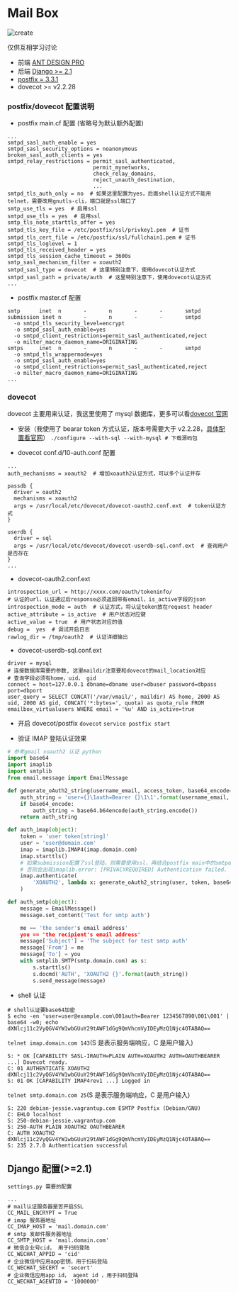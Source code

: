 # Mail Box

![create](https://raw.githubusercontent.com/ccbang/simple-web-mail/master/backen/mailBox.png)

仅供互相学习讨论

- 前端 [ANT DESIGN PRO][1]
- 后端 [Django >= 2.1][2]
- [postfix = 3.3.1][3]
- dovecot >= v2.2.28

### postfix/dovecot 配置说明

- postfix main.cf 配置 (省略号为默认额外配置)

```config
...
smtpd_sasl_auth_enable = yes
smtpd_sasl_security_options = noanonymous
broken_sasl_auth_clients = yes
smtpd_relay_restrictions = permit_sasl_authenticated,
                           permit_mynetworks,
                           check_relay_domains,
                           reject_unauth_destination,
                           ...
smtpd_tls_auth_only = no  # 如果这里配置为yes，后面shell认证方式不能用telnet，需要改用gnutls-cli，端口就是ssl端口了
smtp_use_tls = yes  # 启用ssl
smtpd_use_tls = yes  # 启用ssl
smtp_tls_note_starttls_offer = yes
smtpd_tls_key_file = /etc/postfix/ssl/privkey1.pem  # 证书
smtpd_tls_cert_file = /etc/postfix/ssl/fullchain1.pem # 证书
smtpd_tls_loglevel = 1
smtpd_tls_received_header = yes
smtpd_tls_session_cache_timeout = 3600s
smtp_sasl_mechanism_filter = xoauth2
smtpd_sasl_type = dovecot  # 这里特别注意下，使用dovecot认证方式
smtpd_sasl_path = private/auth  # 这里特别注意下，使用dovecot认证方式
...
```

- postfix master.cf 配置

```config
smtp      inet  n       -       n       -       -       smtpd
submission inet n       -       n       -       -       smtpd
  -o smtpd_tls_security_level=encrypt
  -o smtpd_sasl_auth_enable=yes
  -o smtpd_client_restrictions=permit_sasl_authenticated,reject
  -o milter_macro_daemon_name=ORIGINATING
smtps     inet  n       -       n       -       -       smtpd
  -o smtpd_tls_wrappermode=yes
  -o smtpd_sasl_auth_enable=yes
  -o smtpd_client_restrictions=permit_sasl_authenticated,reject
  -o milter_macro_daemon_name=ORIGINATING
...
```

### dovecot

dovecot 主要用来认证，我这里使用了 mysql 数据库，更多可以看[dovecot 官网][4]

- 安装（我使用了 bearar token 方式认证，版本号需要大于 v2.2.28，[具体配置看官网][5]）
  `./configure --with-sql --with-mysql # 下载源码包`

- dovecot conf.d/10-auth.conf 配置

```config
...
auth_mechanisms = xoauth2  # 增加xoauth2认证方式，可以多个认证并存

passdb {
  driver = oauth2
  mechanisms = xoauth2
  args = /usr/local/etc/dovecot/dovecot-oauth2.conf.ext  # token认证方式
}

userdb {
  driver = sql
  args = /usr/local/etc/dovecot/dovecot-userdb-sql.conf.ext  # 查询用户是否存在
}
...
```

- dovecot-oauth2.conf.ext

```config
introspection_url = http://xxxx.com/oauth/tokeninfo/
# 认证的url，认证通过后response必须返回带有email，is_active字段的json
introspection_mode = auth  # 认证方式，将认证token放在request header
active_attribute = is_active  # 用户状态对应键
active_value = true  # 用户状态对应的值
debug =  yes  # 调试开启日志
rawlog_dir = /tmp/oauth2  # 认证详细输出
```

- dovecot-userdb-sql.conf.ext

```config
driver = mysql
# 连接数据库需要的参数, 这里maildir注意要和dovecot的mail_location对应
# 查询字段必须有home，uid， gid
connect = host=127.0.0.1 dbname=dbname user=dbuser password=dbpass port=dbport
user_query = SELECT CONCAT('/var/vmail/', maildir) AS home, 2000 AS uid, 2000 AS gid, CONCAT('*:bytes=', quota) as quota_rule FROM emailbox_virtualusers WHERE email = '%u' AND is_active=true
```

- 开启 dovecot/postfix
  `dovecot`
  `service postfix start`

- 验证 IMAP 登陆认证效果

```Python
# 参考gmail xoauth2 认证 python
import base64
import imaplib
import smtplib
from email.message import EmailMessage

def generate_oAuth2_string(username_email, access_token, base64_encode=True):
    auth_string = 'user={}\1auth=Bearer {}\1\1'.format(username_email, access_token)
    if base64_encode:
        auth_string = base64.b64encode(auth_string.encode())
    return auth_string

def auth_imap(object):
    token = 'user token[string]'
    user = 'user@domain.com'
    imap = imaplib.IMAP4(imap.domain.com)
    imap.starttls()
    # 如果submission配置了ssl登陆，则需要使用ssl，再结合postfix main中的smtpd_relay_restrictions
    # 否则会出现imaplib.error: [PRIVACYREQUIRED] Authentication failed.
    imap.authenticate(
        'XOAUTH2', lambda x: generate_oAuth2_string(user, token, base64_encode=False)
    )

def auth_smtp(object):
    message = EmailMessage()
    message.set_content('Test for smtp auth')

    me == 'the sender's email address'
    you == 'the recipient's email address'
    message['Subject'] = 'The subject for test smtp auth'
    message['From'] = me
    message['To'] = you
    with smtplib.SMTP(smtp.domain.com) as s:
        s.starttls()
        s.docmd('AUTH', 'XOAUTH2 {}'.format(auth_string))
        s.send_message(message)
```

- shell 认证

```Shell
# shell认证要base64加密
$ echo -en 'user=user@example.com\001auth=Bearer 1234567890\001\001' | base64 -w0; echo
dXNlcj11c2VyQGV4YW1wbGUuY29tAWF1dGg9QmVhcmVyIDEyMzQ1Njc4OTABAQ==
```

`telnet imap.domain.com 143`(S 是表示服务端响应，C 是用户输入)

```config
S: * OK [CAPABILITY SASL-IRAUTH=PLAIN AUTH=XOAUTH2 AUTH=OAUTHBEARER ...] Dovecot ready.
C: 01 AUTHENTICATE XOAUTH2 dXNlcj11c2VyQGV4YW1wbGUuY29tAWF1dGg9QmVhcmVyIDEyMzQ1Njc4OTABAQ==
S: 01 OK [CAPABILITY IMAP4rev1 ...] Logged in
```

`telnet smtp.domain.com 25`(S 是表示服务端响应，C 是用户输入)

```config
S: 220 debian-jessie.vagrantup.com ESMTP Postfix (Debian/GNU)
C: EHLO localhost
S: 250-debian-jessie.vagrantup.com
S: 250-AUTH PLAIN XOAUTH2 OAUTHBEARER
C: AUTH XOAUTH2 dXNlcj11c2VyQGV4YW1wbGUuY29tAWF1dGg9QmVhcmVyIDEyMzQ1Njc4OTABAQ==
S: 235 2.7.0 Authentication successful
```

## Django 配置(>=2.1)

`settings.py 需要的配置`

```config
...
# mail认证服务器是否开启SSL
CC_MAIL_ENCRYPT = True
# imap 服务器地址
CC_IMAP_HOST = 'mail.domain.com'
# smtp 发邮件服务器地址
CC_SMTP_HOST = 'mail.domain.com'
# 微信企业号cid， 用于扫码登陆
CC_WECHAT_APPID = 'cid'
# 企业微信中应用app密钥，用于扫码登陆
CC_WECHAT_SECERT = 'secert'
# 企业微信应用app id， agent id ，用于扫码登陆
CC_WECHAT_AGENTID = '1000000'
```

[1]: https://pro.ant.design/index-cn
[2]: https://www.djangoproject.com/
[3]: http://www.postfix.org/
[4]: https://wiki.dovecot.org
[5]: https://wiki.dovecot.org/PasswordDatabase/oauth2

